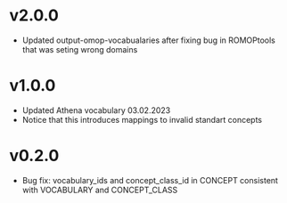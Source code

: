# v2.0.0

- Updated output-omop-vocabualaries after fixing bug in ROMOPtools that was seting wrong domains

# v1.0.0 

- Updated Athena vocabulary 03.02.2023
- Notice that this introduces mappings to invalid standart concepts

# v0.2.0

- Bug fix: vocabulary_ids and concept_class_id in CONCEPT consistent with VOCABULARY and CONCEPT_CLASS 
